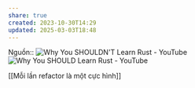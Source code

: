 ```yaml
---
share: true
created: 2023-10-30T14:29
updated: 2025-03-03T18:48
---
```

Nguồn:: ![Why You SHOULDN'T Learn Rust - YouTube](https://youtu.be/kOFWIvNowXo?si=sdHbK6t97OiMDpxb)
![Why You SHOULD Learn Rust - YouTube](https://youtu.be/h-hdFwze-0U?si=3HP3HIMmQDJnA9T4)

[[Mỗi lần refactor là một cực hình]]